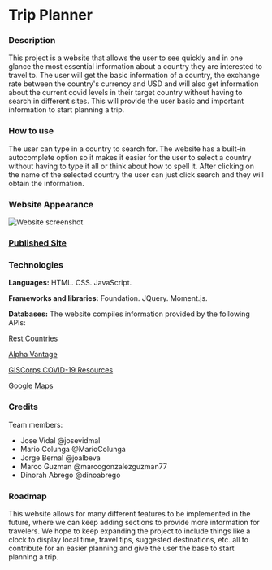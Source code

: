 # Trip Planner

### Description 

This project is a website that allows the user to see quickly and in one glance the most essential information about a country they are interested to travel to. The user will get the basic information of a country, the exchange rate between the country's currency and USD and will also get information about the current covid levels in their target country without having to search in different sites. This will provide the user basic and important information to start planning a trip.

### How to use

The user can type in a country to search for. The website has a built-in autocomplete option so it makes it easier for the user to select a country without having to type it all or think about how to spell it. After clicking on the name of the selected country the user can just click search and they will obtain the information.

### Website Appearance 

![Website screenshot](./assets/images/page.gif)

### [Published Site](https://josevidmal.github.io/u7-project1-team4/)

### Technologies

**Languages:**
HTML.
CSS.
JavaScript.

**Frameworks and libraries:**
Foundation.
JQuery.
Moment.js.


**Databases:**
The website compiles information provided by the following APIs:

[Rest Countries](https://restcountries.com)

[Alpha Vantage](https://www.alphavantage.co)

[GISCorps COVID-19 Resources](https://covid-19-giscorps.hub.arcgis.com/)

[Google Maps](https://maps.googleapis.com/)



### Credits
Team members:
- Jose Vidal @josevidmal
- Mario Colunga @MarioColunga
- Jorge Bernal @joalbeva
- Marco Guzman @marcogonzalezguzman77
- Dinorah Abrego @dinoabrego

### Roadmap

This website allows for many different features to be implemented in the future, where we can keep adding sections to provide more information for travelers. We hope to keep expanding the project to include things like a clock to display local time, travel tips, suggested destinations, etc. all to contribute for an easier planning and give the user the base to start planning a trip.